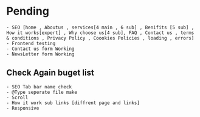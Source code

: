 # Pending

    - SEO [home , Aboutus , services[4 main , 6 sub] , Benifits [5 sub] , How it works[expert] , Why choose us[4 sub], FAQ , Contact us , terms & conditions , Privacy Policy , Coookies Policies , loading , errors]
    - Frontend testing
    - Contact us form Working
    - NewsLetter form Working

## Check Again buget list

    - SEO Tab bar name check
    - @Type seperate file make
    - Scroll
    - How it work sub links [diffrent page and links]
    - Responsive
